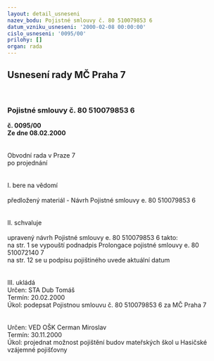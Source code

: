 ```yaml
---
layout: detail_usneseni
nazev_bodu: Pojistné smlouvy č. 80 510079853 6
datum_vzniku_usneseni: '2000-02-08 00:00:00'
cislo_usneseni: '0095/00'
prilohy: []
organ: rada
---
```

<div id="ucUsn_pList" class="usn">
	<span><h2>Usnesení rady MČ Praha 7 </h2>
<br></span><div class="standBody">
<span><h3>Pojistné smlouvy č. 80 510079853 6</h3></span><div class="center">
		<strong>č. 0095/00</strong><br>
	</div>
<div class="center">
		<strong>Ze dne 08.02.2000</strong><br><br>
	</div>
<br>Obvodní rada v Praze 7<br>po projednání<br><br><br>I.	bere na vědomí<br><br> předložený materiál - Návrh Pojistné smlouvy e. 80 510079853 6<br><br><br>II.	schvaluje <br><br>upravený návrh Pojistné smlouvy e. 80 510079853 6 takto:<br>na str. 1 se vypouští podnadpis Prolongace pojistné smlouvy e. 80 510072140 7<br>na str. 12 se u podpisu pojištiného uvede aktuální datum <br><br><br>III. ukládá <br>  Určen:	     	STA Dub Tomáš<br>Termín: 20.02.2000<br>Úkol:	podepsat  Pojistnou smlouvu č. 80 510079853 6 za MČ Praha 7<br> <br><br> Určen:	     	VED OŠK Cerman Miroslav<br>Termín: 30.11.2000<br>Úkol:	projednat možnost pojištění budov mateřských škol u Hasičské vzájemné pojišťovny <br>
</div>
</div>
